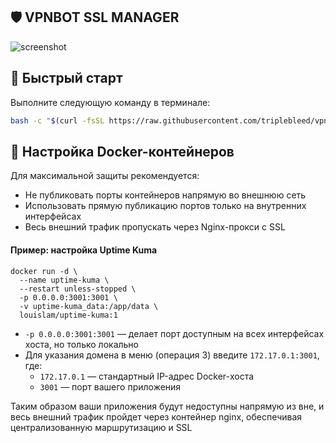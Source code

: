 ## 🛡️ VPNBOT SSL MANAGER

![screenshot](https://hostux.pics/images/2025/04/15/imaged370a45bba17a530.png)

## 🚀 Быстрый старт

Выполните следующую команду в терминале:

```bash
bash -c "$(curl -fsSL https://raw.githubusercontent.com/triplebleed/vpnbot-ssl-manager/main/vpnbot-ssl-manager.sh)"
```

## 🐳 Настройка Docker-контейнеров

Для максимальной защиты рекомендуется:

- Не публиковать порты контейнеров напрямую во внешнюю сеть
- Использовать прямую публикацию портов только на внутренних интерфейсах
- Весь внешний трафик пропускать через Nginx-прокси с SSL

#### Пример: настройка Uptime Kuma

```docker
docker run -d \
  --name uptime-kuma \
  --restart unless-stopped \
  -p 0.0.0.0:3001:3001 \
  -v uptime-kuma_data:/app/data \
  louislam/uptime-kuma:1
```

- `-p 0.0.0.0:3001:3001` — делает порт доступным на всех интерфейсах хоста, но только локально
- Для указания домена в меню (операция 3) введите `172.17.0.1:3001`, где:
    - `172.17.0.1` — стандартный IP-адрес Docker-хоста
    - `3001` — порт вашего приложения

Таким образом ваши приложения будут недоступны напрямую из вне, и весь внешний трафик пройдет через контейнер nginx, обеспечивая централизованную маршрутизацию и SSL
